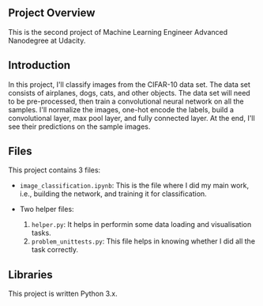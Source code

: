 ## Project Overview

This is the second project of Machine Learning Engineer Advanced Nanodegree at Udacity.

## Introduction

In this project, I'll classify images from the CIFAR-10 data set. The data set consists of airplanes, dogs, cats, and other objects. The data set will need to be pre-processed, then train a convolutional neural network on all the samples. I'll normalize the images, one-hot encode the labels, build a convolutional layer, max pool layer, and fully connected layer. At the end, I'll see their predictions on the sample images.

## Files

This project contains 3 files:
* `image_classification.ipynb`: This is the file where I did my main work, i.e., building the network, and training it for classification.

* Two helper files:
    1. `helper.py`: It helps in performin some data loading and visualisation tasks.
    2. `problem_unittests.py`: This file helps in knowing whether I did all the task correctly.

## Libraries

This project is written Python 3.x.